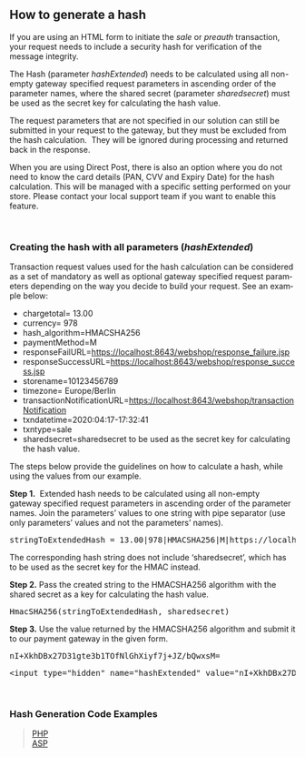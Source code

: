 How to generate a hash
---

If you are using an HTML form to initiate the _sale_ or _preauth_ transaction, your request needs to include a security hash for verification of&nbsp;the message integrity.

The Hash (parameter _hashExtended_) needs to be calculated using all&nbsp;<span lang="EN-US"><span><span><span>non-empty gateway</span></span></span></span>&nbsp;<span lang="EN-US"><span><span><span>specified</span></span></span></span> request parameters in ascending order of the parameter names,&nbsp;<span lang="EN-US"><span><span><span>where the shared secret (parameter <em>sharedsecret</em>) must be used as the secret key for calculating the hash value</span></span></span></span>.&nbsp;

<span lang="EN-US"><span><span><span>The request parameters that are not specified in our solution can still be submitted in your request to the gateway, but they must be excluded from the hash calculation.&nbsp;&nbsp;They will be ignored during processing and returned back in the response.&nbsp;&nbsp;</span></span></span></span>

When you are using Direct Post, there is also an option where you do not need to know the card details (PAN, CVV and Expiry Date) for the hash calculation. This will be managed with a specific setting performed on your store. Please contact your local support team if you want to enable this feature.

&nbsp;

### Creating the hash with all parameters (_hashExtended_)

<span><span><span lang="EN-US">Transaction request values used for the hash calculation </span></span></span><span lang="EN-US"><span><span><span>can be considered as a set of mandatory as well as optional gateway</span></span></span></span>&nbsp;<span lang="EN-US"><span><span><span>specified request parameters depending on the way&nbsp;you decide to build your request. See an example below</span></span></span></span><span><span><span lang="EN-US">: </span></span></span>

  * <span><span><span lang="EN-US">chargetotal= 13.00</span></span></span>
  * <span><span><span lang="EN-US">currency= 978</span></span></span>
  * <span><span><span><span><span><span><span lang="EN-US"><span>hash_algorithm=</span></span><span lang="EN-US"><span><span>HMACSHA256</span></span></span></span></span></span></span></span></span>
  * <span><span><span lang="EN-US">paymentMethod=M</span></span></span>
  * <span><span><span lang="EN-US">responseFailURL=<a href="https://localhost:8643/webshop/response_failure.jsp"><span lang="EN-GB"><span>https://localhost:8643/webshop/response_failure.jsp</span></span></a></span></span></span>
  * <span><span><span lang="EN-US">responseSuccessURL=<a href="https://localhost:8643/webshop/response_success.jsp"><span lang="EN-GB"><span>https://localhost:8643/webshop/response_success.jsp</span></span></a></span></span></span>
  * <span><span><span lang="EN-US">storename=10123456789</span></span></span>
  * <span><span><span lang="EN-US">timezone=</span> <span lang="EN-US">Europe/Berlin</span></span></span>
  * <span><span><span lang="EN-US">transactionNotificationURL=<a href="https://localhost:8643/webshop/transactionNotification"><span lang="EN-GB"><span>https://localhost:8643/webshop/transactionNotification</span></span></a></span></span></span>
  * <span><span><span lang="EN-US">txndatetime=2020:04:17-17:32:41</span></span></span>
  * <span><span><span lang="EN-US">txntype=sale</span></span></span>
  * <span><span><span lang="EN-US">sharedsecret=sharedsecret&nbsp;</span></span></span><span lang="EN-US"><span><span><span>to be used as the secret key for calculating the hash value.</span></span></span></span>

<span><span><span><span lang="EN-US"><span><span>The steps below provide the guidelines on how to calculate a hash, while using the values from our example.</span></span></span></span></span></span>

<span><span><span lang="EN-US"><strong>Step 1.</strong>&nbsp; </span><span lang="EN-US">Extended</span><span lang="EN-US"> hash needs to be calculated using all </span></span></span><span lang="EN-US"><span><span><span>non-empty gateway&nbsp;specified </span></span></span></span><span><span><span lang="EN-US">request parameters in ascending order of the parameter names. Join the parameters’ values to one string with pipe separator (use only parameters’ values and not the parameters’ names).</span></span></span>

<pre><span><span><span lang="EN-US">stringToExtendedHash = 13.00|978|</span></span></span><span lang="EN-US"><span><span><span>HMACSHA256|</span></span></span></span><span><span><span lang="EN-US">M|https://localhost:8643/webshop/response_failure.jsp|https://localhost:8643/webshop/response_success.jsp|10123456789|Europe/Berlin|https://localhost:8643/webshop/transactionNotification|2020:04:17-17:32:41|sale</span></span></span>
</pre>

<span><span><span lang="EN-US">The corresponding hash string does not include ‘sharedsecret’, which has to be used as the secret key for the HMAC instead.</span></span></span>

<span><span><span lang="EN-US"><strong>Step 2.</strong> Pass the created string to the HMACSHA256 algorithm with the shared secret as a key for calculating the hash value.</span></span></span>

<pre><span><span><span lang="EN-US"><span>HmacSHA256</span></span><span lang="EN-US">(stringToExtendedHash</span><span lang="EN-US">, sharedsecret)</span></span></span></pre>

<span><span><span lang="EN-US"><strong>Step 3.</strong> Use the value returned by the HMACSHA256 algorithm and submit it to our payment gateway in the given form.</span></span></span>

<pre><span lang="EN-US"><span><span><span>nI+XkhDBx27D31gte3b1TOfNlGhXiyf7j+JZ/bQwxsM=</span></span></span></span>
</pre>

<pre><span><span><span lang="EN-US"><span>&lt;input type="hidden" name="hashExtended" value="</span></span></span></span><span lang="EN-US"><span><span><span>nI+XkhDBx27D31gte3b1TOfNlGhXiyf7j+JZ/bQwxsM=</span></span></span></span><span><span><span lang="EN-US"><span>"/&gt;</span></span></span></span></pre>

&nbsp;

### Hash Generation Code Examples

> [PHP][1]  
> [ASP][2]

 [1]: https://docs.firstdata.com/org/gateway/node/323
 [2]: https://docs.firstdata.com/org/gateway/node/324
